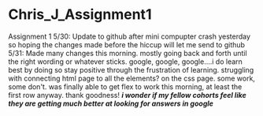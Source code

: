 # Chris_J_Assignment1
 Assignment 1 
 5/30: Update to github after mini compupter crash yesterday so hoping the changes made before the hiccup will let me send to github
5/31: Made many changes this morning. mostly going back and forth until the right wording or whatever sticks. google, google, google....i do learn best by doing so stay positive through the frustration of learning. struggling with connecting html page to all the elements? on the css page. some work, some don't. was finally able to get flex to work this morning, at least the first row anyway.  thank goodness!
***i wonder if my fellow cohorts feel like they are getting much better at looking for answers in google***
